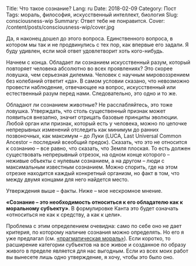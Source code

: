 Title: Что такое сознание?
Lang: ru
Date: 2018-02-09
Category: Пост
Tags: мораль, философия, искусственный интеллект, биология
Slug: consciousness-wip
Summary: Ответ тебе не понравится.
Cover: /content/posts/consciousness-wip/cover.jpg

Да, я наконец дошел до этого вопроса. Единственного вопроса, в котором мы так и не продвинулись с тех пор, как впервые его задали. Я буду удивлен, если мой ответ удовлетворит хоть кого-нибудь. 

Начнем с конца. Обладает ли сознанием искусственный разум, который повторяет человека абсолютно во всех проявлениях? Это скорее ловушка, чем серьезная дилемма. Человек с научным мировоззрением без колебаний ответит «да». В самом условии сказано, что невозможно провести наблюдение, отвечающее на вопрос, искусственный или естественный разум перед нами. Следовательно, это одно и то же. 

Обладают ли сознанием животные? Не расслабляйтесь, это тоже ловушка. Утверждать, что столь существенный признак может появиться внезапно, значит отрицать базовые принципы эволюции. Любой орган или признак, который есть у человека, можно по цепочке непрерывных изменений отследить как минимум до ранних позвоночных, как максимум – до Луки (LUCA, Last Universal Common Ancestor – последний всеобщий предок). Сказать, что это не относится к сознанию – все равно, что сказать, что Земля плоская. То есть должен существовать непрерывный отрезок, на одном конце которого – неживые объекты с нулевым сознанием, а на другом – люди с максимальным известным сознанием. Можно спорить, где на этом отрезке находится каждый конкретный организм, но факт в том, что между двумя концами для него найдется место. 

Утверждения выше – факты. Ниже – мое нескромное мнение.

**«Сознание – это необходимость относиться к его обладателю как к моральному субъекту»**. В формулировке Канта это будет означать «относиться не как к средству, а как к цели». 

Проблема с этим определением очевидна: само по себе оно не дает критерия, по которому наличие сознания можно определять. Но его я уже предлагал (см. [«прагматическая мораль»](./pragmatic-morality.html)). Если коротко, то расширение категории субъектов на все живое и созданное по образу живого в пределе является для нас выгодным. Если из всех моих работ вы вынесете лишь одно утверждение, я хочу, чтобы это было оно. 